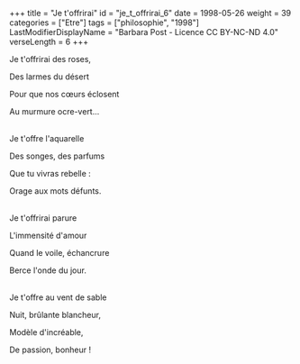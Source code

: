 +++
title = "Je t'offrirai"
id = "je_t_offrirai_6"
date = 1998-05-26
weight = 39
categories = ["Etre"]
tags = ["philosophie", "1998"]
LastModifierDisplayName = "Barbara Post - Licence CC BY-NC-ND 4.0"
verseLength = 6
+++

Je t'offrirai des roses,

Des larmes du désert

Pour que nos cœurs éclosent

Au murmure ocre-vert...

 \
Je t'offre l'aquarelle

Des songes, des parfums

Que tu vivras rebelle :

Orage aux mots défunts.

 \
Je t'offrirai parure

L'immensité d'amour

Quand le voile, échancrure

Berce l'onde du jour.

 \
Je t'offre au vent de sable

Nuit, brûlante blancheur,

Modèle d'incréable,

De passion, bonheur !
